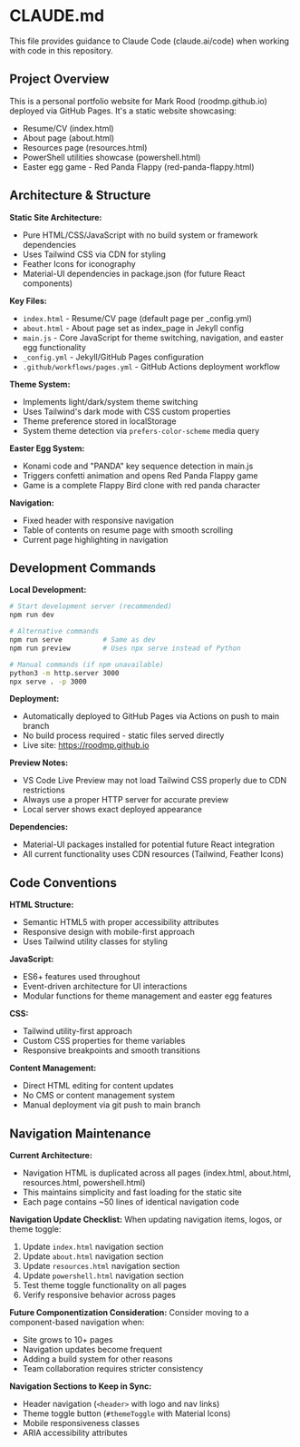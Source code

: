 # CLAUDE.md

This file provides guidance to Claude Code (claude.ai/code) when working with code in this repository.

## Project Overview

This is a personal portfolio website for Mark Rood (roodmp.github.io) deployed via GitHub Pages. It's a static website showcasing:
- Resume/CV (index.html)
- About page (about.html) 
- Resources page (resources.html)
- PowerShell utilities showcase (powershell.html)
- Easter egg game - Red Panda Flappy (red-panda-flappy.html)

## Architecture & Structure

**Static Site Architecture:**
- Pure HTML/CSS/JavaScript with no build system or framework dependencies
- Uses Tailwind CSS via CDN for styling
- Feather Icons for iconography
- Material-UI dependencies in package.json (for future React components)

**Key Files:**
- `index.html` - Resume/CV page (default page per _config.yml)
- `about.html` - About page set as index_page in Jekyll config
- `main.js` - Core JavaScript for theme switching, navigation, and easter egg functionality
- `_config.yml` - Jekyll/GitHub Pages configuration
- `.github/workflows/pages.yml` - GitHub Actions deployment workflow

**Theme System:**
- Implements light/dark/system theme switching
- Uses Tailwind's dark mode with CSS custom properties
- Theme preference stored in localStorage
- System theme detection via `prefers-color-scheme` media query

**Easter Egg System:**
- Konami code and "PANDA" key sequence detection in main.js
- Triggers confetti animation and opens Red Panda Flappy game
- Game is a complete Flappy Bird clone with red panda character

**Navigation:**
- Fixed header with responsive navigation
- Table of contents on resume page with smooth scrolling
- Current page highlighting in navigation

## Development Commands

**Local Development:**
```bash
# Start development server (recommended)
npm run dev

# Alternative commands
npm run serve          # Same as dev
npm run preview        # Uses npx serve instead of Python

# Manual commands (if npm unavailable)
python3 -m http.server 3000
npx serve . -p 3000
```

**Deployment:**
- Automatically deployed to GitHub Pages via Actions on push to main branch
- No build process required - static files served directly
- Live site: https://roodmp.github.io

**Preview Notes:**
- VS Code Live Preview may not load Tailwind CSS properly due to CDN restrictions
- Always use a proper HTTP server for accurate preview
- Local server shows exact deployed appearance

**Dependencies:**
- Material-UI packages installed for potential future React integration
- All current functionality uses CDN resources (Tailwind, Feather Icons)

## Code Conventions

**HTML Structure:**
- Semantic HTML5 with proper accessibility attributes
- Responsive design with mobile-first approach
- Uses Tailwind utility classes for styling

**JavaScript:**
- ES6+ features used throughout
- Event-driven architecture for UI interactions
- Modular functions for theme management and easter egg features

**CSS:**
- Tailwind utility-first approach
- Custom CSS properties for theme variables
- Responsive breakpoints and smooth transitions

**Content Management:**
- Direct HTML editing for content updates
- No CMS or content management system
- Manual deployment via git push to main branch

## Navigation Maintenance

**Current Architecture:**
- Navigation HTML is duplicated across all pages (index.html, about.html, resources.html, powershell.html)
- This maintains simplicity and fast loading for the static site
- Each page contains ~50 lines of identical navigation code

**Navigation Update Checklist:**
When updating navigation items, logos, or theme toggle:
1. Update `index.html` navigation section
2. Update `about.html` navigation section  
3. Update `resources.html` navigation section
4. Update `powershell.html` navigation section
5. Test theme toggle functionality on all pages
6. Verify responsive behavior across pages

**Future Componentization Consideration:**
Consider moving to a component-based navigation when:
- Site grows to 10+ pages
- Navigation updates become frequent
- Adding a build system for other reasons
- Team collaboration requires stricter consistency

**Navigation Sections to Keep in Sync:**
- Header navigation (`<header>` with logo and nav links)
- Theme toggle button (`#themeToggle` with Material Icons)
- Mobile responsiveness classes
- ARIA accessibility attributes